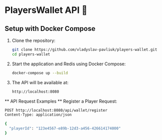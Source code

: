 # PlayersWallet API 🚀

## Setup with Docker Compose

1. Clone the repository:
   ```bash
   git clone https://github.com/vladyslav-pavliuk/players-wallet.git
   cd players-wallet
2. Start the application and Redis using Docker Compose:
   ```bash
   docker-compose up --build
3. The API will be available at:
   ```bash
   http://localhost:8080

** API Request Examples **
  Register a Player
  Request:
  ```bash
  POST http://localhost:8080/api/wallet/register
  Content-Type: application/json
  
  {
    "playerId": "123e4567-e89b-12d3-a456-426614174000"
  }
